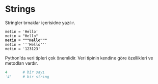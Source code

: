 # Strings

Stringler tırnaklar içerisidne yazılır.

<pre class="language-python"><code class="lang-python">metin = 'Hello'
metin = "Hello"
<strong>metin = """Hello"""
</strong>metin = '''Hello'''
metin = '123123'</code></pre>

Python'da veri tipleri çok önemlidir. Veri tipinin kendine göre özellikleri ve metodları vardır.

```python
4       # bir sayı
'4'     # bir string
```
